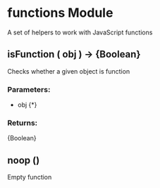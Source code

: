 # functions Module

A set of helpers to work with JavaScript functions

## isFunction ( obj ) → {Boolean}

Checks whether a given object is function

### Parameters:

* obj {*}

### Returns:

{Boolean}

## noop ()

Empty function

